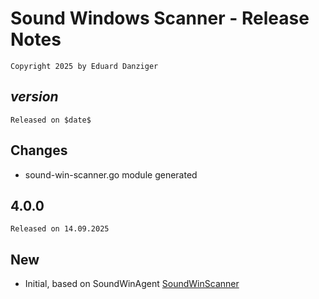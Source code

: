 ﻿Sound Windows Scanner - Release Notes 
=====================================
~~~
Copyright 2025 by Eduard Danziger
~~~

$version$
--------
~~~
Released on $date$
~~~

## Changes
- sound-win-scanner.go module generated

4.0.0
--------
~~~
Released on 14.09.2025
~~~

## New
- Initial, based on SoundWinAgent [SoundWinScanner](https://github.com/eduarddanziger/SoundWinAgent.git) 

